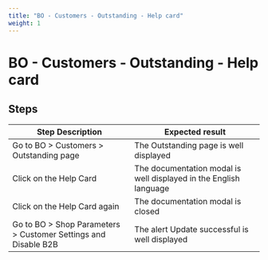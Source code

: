 ```yaml
---
title: "BO - Customers - Outstanding - Help card"
weight: 1
---
```


# BO - Customers - Outstanding - Help card
## Steps
| Step Description | Expected result |
| ----- | ----- |
| Go to BO > Customers > Outstanding page | The Outstanding page is well displayed |
| Click on the Help Card | The documentation modal is well displayed in the English language |
| Click on the Help Card again | The documentation modal is closed |
| Go to BO > Shop Parameters > Customer Settings and Disable B2B | The alert Update successful is well displayed |

